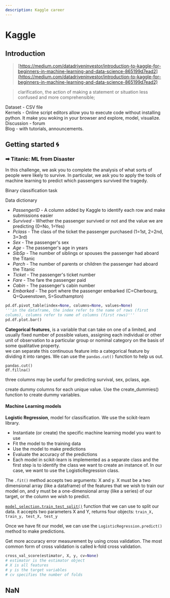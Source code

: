 ```yaml
---
description: Kaggle career
---
```


# Kaggle

## Introduction

> [https://medium.com/datadriveninvestor/introduction-to-kaggle-for-beginners-in-machine-learning-and-data-science-865199d7ead2](https://medium.com/datadriveninvestor/introduction-to-kaggle-for-beginners-in-machine-learning-and-data-science-865199d7ead2)

> clarification, the action of making a statement or situation less confused and more comprehensible;

Dataset - CSV file  
Kernels - Online script editors allow you to execute code without installing python. It make you woking in your browser and explore, model, visualize.  
Discussion - forum  
Blog - with tutorials, announcements.

## Getting started 🌀

### ➡ Titanic: ML from Disaster

In this challenge, we ask you to complete the analysis of what sorts of people were likely to survive. In particular, we ask you to apply the tools of machine learning to predict which passengers survived the tragedy.

Binary classification task

Data dictionary

* _PassengerID_ - A column added by Kaggle to identify each row and make submissions easier
* _Survived_ - Whether the passenger survived or not and the value we are predicting \(0=No, 1=Yes\)
* _Pclass_ - The class of the ticket the passenger purchased \(1=1st, 2=2nd, 3=3rd\)
* _Sex_ - The passenger's sex
* _Age_ - The passenger's age in years
* _SibSp_ - The number of siblings or spouses the passenger had aboard the Titanic
* _Parch_ - The number of parents or children the passenger had aboard the Titanic
* _Ticket_ - The passenger's ticket number
* _Fare_ - The fare the passenger paid
* _Cabin_ - The passenger's cabin number
* _Embarked_ - The port where the passenger embarked \(C=Cherbourg, Q=Queenstown, S=Southampton\)

```python
pd.df.pivot_table(index=None, columns=None, values=None)
'''in the dataframe, the index refer to the name of rows (first 
colums), columns refer to name of columns (first rows)'''
pd.df.plot.bar()
```

**Categorical features**,  is a variable that can take on one of a limited, and usually fixed number of possible values, assigning each individual or other unit of observation to a particular group or nominal category on the basis of some qualitative property.  
we can separate this continuous feature into a categorical feature by dividing it into ranges. We can use the `pandas.cut()` function to help us out.

```text
pandas.cut()
df.fillna()
```

three columns may be useful for predicting survival, sex, pclass, age.

create dummy columns for each unique value. Use the create\_dummies\(\) function to create dummy variables.

#### Machine Learning models

**Logistic Regression**, model for classification. We use the scikit-learn library.

* Instantiate \(or create\) the specific machine learning model you want to use
* Fit the model to the training data
* Use the model to make predictions
* Evaluate the accuracy of the predictions
* Each model in scikit-learn is implemented as a separate class and the first step is to identify the class we want to create an instance of. In our case, we want to use the LogisticRegression class.

The `.fit()` method accepts two arguments: X and y. X must be a two dimensional array \(like a dataframe\) of the features that we wish to train our model on, and y must be a one-dimensional array \(like a series\) of our target, or the column we wish to predict.

[`model_selection.train_test_split()`](http://scikit-learn.org/stable/modules/generated/sklearn.model_selection.train_test_split.html) function that we can use to split our data.  it accepts two parameters X and Y, returns four objects: `train_X, train_y, test_X, test_y`

Once we have fit our model, we can use the `LogisticRegression.predict()` method to make predictions.

Get more accuracy error measurement by using cross validation. The most common form of cross validation is called k-fold cross validation.

```python
cross_val_score(estimator, X, y, cv=None)
# estimator is the estimator object
# X is all features
# y is the target variables
# cv specifies the number of folds
```























## NaN


